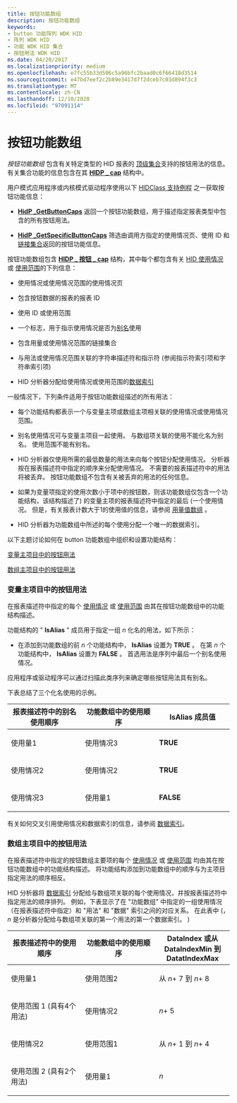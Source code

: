 ```yaml
---
title: 按钮功能数组
description: 按钮功能数组
keywords:
- button 功能阵列 WDK HID
- 阵列 WDK HID
- 功能 WDK HID 集合
- 按钮用法 WDK HID
ms.date: 04/20/2017
ms.localizationpriority: medium
ms.openlocfilehash: e7fc55b33d506c5a96bfc2baad0c6f66418d3514
ms.sourcegitcommit: e47bd7eef2c2b89e3417d7f2dceb7c03d894f3c3
ms.translationtype: MT
ms.contentlocale: zh-CN
ms.lasthandoff: 12/10/2020
ms.locfileid: "97091114"
---
```

# <a name="button-capability-arrays"></a>按钮功能数组





*按钮功能数组* 包含有关特定类型的 HID 报表的 [顶级集合](top-level-collections.md)支持的按钮用法的信息。 有关集合功能的信息包含在其 [**HIDP \_ cap**](/windows-hardware/drivers/ddi/hidpi/ns-hidpi-_hidp_caps) 结构中。

用户模式应用程序或内核模式驱动程序使用以下 [HIDClass 支持例程](/windows-hardware/drivers/ddi/_hid) 之一获取按钮功能信息：

-   [**HidP \_GetButtonCaps**](/windows-hardware/drivers/ddi/hidpi/nf-hidpi-hidp_getbuttoncaps) 返回一个按钮功能数组，用于描述指定报表类型中包含的所有按钮用法。

-   [**HidP \_GetSpecificButtonCaps**](/windows-hardware/drivers/ddi/hidpi/nf-hidpi-hidp_getspecificbuttoncaps) 筛选由调用方指定的使用情况页、使用 ID 和 [链接集合](link-collections.md)返回的按钮功能信息。

按钮功能数组包含 [**HIDP \_ 按钮 \_ cap**](/windows-hardware/drivers/ddi/hidpi/ns-hidpi-_hidp_button_caps) 结构，其中每个都包含有关 [HID 使用情况](hid-usages.md) 或 [使用范围](hid-usages.md#usage-range)的下列信息：

-   使用情况或使用情况范围的使用情况页

-   包含按钮数据的报表的报表 ID

-   使用 ID 或使用范围

-   一个标志，用于指示使用情况是否为[别名](hid-usages.md#aliased-usages)使用

-   包含用量或使用情况范围的链接集合

-   与用法或使用情况范围关联的字符串描述符和指示符 (参阅指示符索引项和字符串索引项) 

-   HID 分析器分配给使用情况或使用范围的[数据索引](data-indices.md)

一般情况下，下列条件适用于按钮功能数组描述的所有用法：

-   每个功能结构都表示一个与变量主项或数组主项相关联的使用情况或使用情况范围。

-   别名使用情况可与变量主项目一起使用。 与数组项关联的使用不能化名为别名。 使用范围不能有别名。

-   HID 分析器仅使用所需的最低数量的用法来向每个按钮分配使用情况。 分析器按在报表描述符中指定的顺序来分配使用情况。 不需要的报表描述符中的用法将被丢弃。 按钮功能数组不包含有关被丢弃的用法的任何信息。

-   如果为变量项指定的使用次数小于项中的按钮数，则该功能数组仅包含一个功能结构，该结构描述了) 的变量主项的报表描述符中指定的最后 (一个使用情况。 但是，有关报表计数大于1的使用值的信息，请参阅 [用量值数组](value-capability-arrays.md#usage-value-array) 。

-   HID 分析器为功能数组中所述的每个使用分配一个唯一的数据索引。

以下主题讨论如何在 button 功能数组中组织和设置功能结构：

[变量主项目中的按钮用法](#button-usages-in-a-variable-main-item)

[数组主项目中的按钮用法](#button-usages-in-an-array-main-item)

### <a name="button-usages-in-a-variable-main-item"></a><a href="" id="button-usages-in-a-variable-main-item"></a> 变量主项目中的按钮用法

在报表描述符中指定的每个 [使用情况](hid-usages.md) 或 [使用范围](hid-usages.md#usage-range) 由其在按钮功能数组中的功能结构描述。

功能结构的 " **IsAlias** " 成员用于指定一组 *n* 化名的用法，如下所示：

-   在添加到功能数组的前 *n* 个功能结构中， **IsAlias** 设置为 **TRUE** 。 在第 *n* 个功能结构中， **IsAlias** 设置为 **FALSE** 。 首选用法是序列中最后一个别名使用情况。

应用程序或驱动程序可以通过扫描此类序列来确定哪些按钮用法具有别名。

下表总结了三个化名使用的示例。

<table>
<colgroup>
<col width="33%" />
<col width="33%" />
<col width="33%" />
</colgroup>
<thead>
<tr class="header">
<th>报表描述符中的别名使用顺序</th>
<th>功能数组中的使用顺序</th>
<th>IsAlias 成员值</th>
</tr>
</thead>
<tbody>
<tr class="odd">
<td><p>使用量1</p></td>
<td><p>使用情况3</p></td>
<td><p><strong>TRUE</strong></p></td>
</tr>
<tr class="even">
<td><p>使用情况2</p></td>
<td><p>使用情况2</p></td>
<td><p><strong>TRUE</strong></p></td>
</tr>
<tr class="odd">
<td><p>使用情况3</p></td>
<td><p>使用量1</p></td>
<td><p><strong>FALSE</strong></p></td>
</tr>
</tbody>
</table>

 

有关如何交叉引用使用情况和数据索引的信息，请参阅 [数据索引](data-indices.md)。

### <a name="button-usages-in-an-array-main-item"></a><a href="" id="button-usages-in-an-array-main-item"></a> 数组主项目中的按钮用法

在报表描述符中指定的按钮数组主要项的每个 [使用情况](hid-usages.md) 或 [使用范围](hid-usages.md#usage-range) 均由其在按钮功能数组中的功能结构描述。 将功能结构添加到功能数组中的顺序与为主项目指定用法的顺序相反。

HID 分析器将 [数据索引](data-indices.md) 分配给与数组项关联的每个使用情况，并按报表描述符中指定用法的顺序排列。 例如，下表显示了在 "功能数组" 中指定的一组使用情况（在报表描述符中指定）和 "用法" 和 "数据" 索引之间的对应关系。 在此表中 (， *n* 是分析器分配给与数组项关联的第一个用法的第一个数据索引。 ) 

<table>
<colgroup>
<col width="33%" />
<col width="33%" />
<col width="33%" />
</colgroup>
<thead>
<tr class="header">
<th>报表描述符中的使用顺序</th>
<th>功能数组中的使用顺序</th>
<th>DataIndex 或从 DataIndexMin 到 DatatIndexMax</th>
</tr>
</thead>
<tbody>
<tr class="odd">
<td><p>使用量1</p></td>
<td><p>使用范围2</p></td>
<td><p>从 <em>n</em>+ 7 到 <em>n</em>+ 8</p></td>
</tr>
<tr class="even">
<td><p>使用范围 1 (具有4个用法) </p></td>
<td><p>使用情况2</p></td>
<td><p><em>n</em>+ 5</p></td>
</tr>
<tr class="odd">
<td><p>使用情况2</p></td>
<td><p>使用范围1</p></td>
<td><p>从 <em>n</em>+ 1 到 <em>n</em>+ 4</p></td>
</tr>
<tr class="even">
<td><p>使用范围 2 (具有2个用法) </p></td>
<td><p>使用量1</p></td>
<td><p><em>n</em></p></td>
</tr>
</tbody>
</table>

 

 

